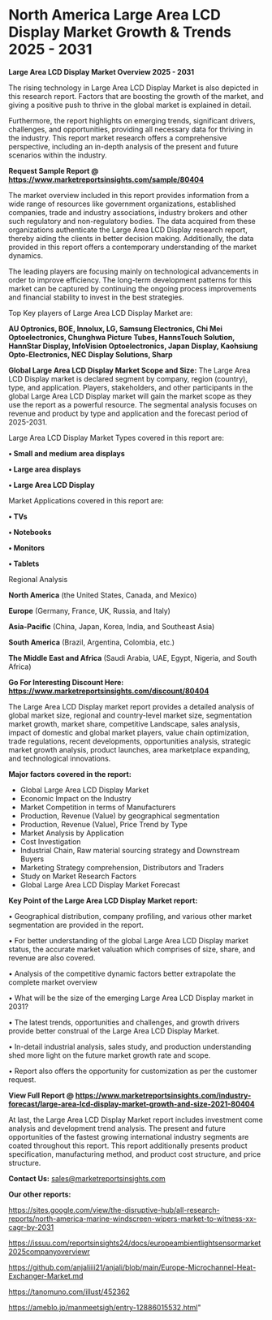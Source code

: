 # North America Large Area LCD Display Market Growth & Trends 2025 - 2031

<Strong> Large Area LCD Display Market Overview 2025 - 2031</strong>

The rising technology in Large Area LCD Display Market is also depicted in this research report. Factors that are boosting the growth of the market, and giving a positive push to thrive in the global market is explained in detail.

Furthermore, the report highlights on emerging trends, significant drivers, challenges, and opportunities, providing all necessary data for thriving in the industry. This report market research offers a comprehensive perspective, including an in-depth analysis of the present and future scenarios within the industry.

<strong>Request Sample Report @ <a href=https://www.marketreportsinsights.com/sample/80404>https://www.marketreportsinsights.com/sample/80404</a></strong>

The market overview included in this report provides information from a wide range of resources like government organizations, established companies, trade and industry associations, industry brokers and other such regulatory and non-regulatory bodies. The data acquired from these organizations authenticate the Large Area LCD Display research report, thereby aiding the clients in better decision making. Additionally, the data provided in this report offers a contemporary understanding of the market dynamics.

The leading players are focusing mainly on technological advancements in order to improve efficiency. The long-term development patterns for this market can be captured by continuing the ongoing process improvements and financial stability to invest in the best strategies.

Top Key players of Large Area LCD Display Market are:

<strong>AU Optronics, BOE, Innolux, LG, Samsung Electronics, Chi Mei Optoelectronics, Chunghwa Picture Tubes, HannsTouch Solution, HannStar Display, InfoVision Optoelectronics, Japan Display, Kaohsiung Opto-Electronics, NEC Display Solutions, Sharp</strong>

<strong><b>Global Large Area LCD Display Market Scope and Size:</b></strong>
The Large Area LCD Display market is declared segment by company, region (country), type, and application. Players, stakeholders, and other participants in the global Large Area LCD Display market will gain the market scope as they use the report as a powerful resource. The segmental analysis focuses on revenue and product by type and application and the forecast period of 2025-2031.

Large Area LCD Display Market Types covered in this report are:

<strong>• Small and medium area displays

• Large area displays

• Large Area LCD Display</strong>

Market Applications covered in this report are:

<strong>• TVs

• Notebooks

• Monitors

• Tablets</strong> 

Regional Analysis

<strong>North America</strong> (the United States, Canada, and Mexico)

<strong>Europe</strong> (Germany, France, UK, Russia, and Italy)

<strong>Asia-Pacific</strong> (China, Japan, Korea, India, and Southeast Asia)

<strong>South America</strong> (Brazil, Argentina, Colombia, etc.)

<strong>The Middle East and Africa</strong> (Saudi Arabia, UAE, Egypt, Nigeria, and South Africa)

<strong>Go For Interesting Discount Here: <a href=https://www.marketreportsinsights.com/discount/80404>https://www.marketreportsinsights.com/discount/80404</a></strong>

The Large Area LCD Display market report provides a detailed analysis of global market size, regional and country-level market size, segmentation market growth, market share, competitive Landscape, sales analysis, impact of domestic and global market players, value chain optimization, trade regulations, recent developments, opportunities analysis, strategic market growth analysis, product launches, area marketplace expanding, and technological innovations.

<strong><b>Major factors covered in the report:</b></strong>
<ul>
  <li>Global Large Area LCD Display Market </li>
  <li>Economic Impact on the Industry</li>
  <li>Market Competition in terms of Manufacturers</li>
  <li>Production, Revenue (Value) by geographical segmentation</li>
  <li>Production, Revenue (Value), Price Trend by Type</li>
  <li>Market Analysis by Application</li>
  <li>Cost Investigation</li>
  <li>Industrial Chain, Raw material sourcing strategy and Downstream Buyers</li>
  <li>Marketing Strategy comprehension, Distributors and Traders</li>
  <li>Study on Market Research Factors</li>
  <li>Global Large Area LCD Display Market Forecast</li>
</ul>

<strong><b>Key Point of the Large Area LCD Display Market report:</b></strong>

• Geographical distribution, company profiling, and various other market segmentation are provided in the report.

• For better understanding of the global Large Area LCD Display market status, the accurate market valuation which comprises of size, share, and revenue are also covered.

• Analysis of the competitive dynamic factors better extrapolate the complete market overview

• What will be the size of the emerging Large Area LCD Display market in 2031?

• The latest trends, opportunities and challenges, and growth drivers provide better construal of the Large Area LCD Display Market.

• In-detail industrial analysis, sales study, and production understanding shed more light on the future market growth rate and scope.

• Report also offers the opportunity for customization as per the customer request.

<strong><b>View Full Report @ <a href=https://www.marketreportsinsights.com/industry-forecast/large-area-lcd-display-market-growth-and-size-2021-80404>https://www.marketreportsinsights.com/industry-forecast/large-area-lcd-display-market-growth-and-size-2021-80404</a></b></strong>


At last, the Large Area LCD Display Market report includes investment come analysis and development trend analysis. The present and future opportunities of the fastest growing international industry segments are coated throughout this report. This report additionally presents product specification, manufacturing method, and product cost structure, and price structure.

<strong>Contact Us:</strong>
sales@marketreportsinsights.com

<strong>Our other reports:</strong>

<a href=https://sites.google.com/view/the-disruptive-hub/all-research-reports/north-america-marine-windscreen-wipers-market-to-witness-xx-cagr-by-2031>https://sites.google.com/view/the-disruptive-hub/all-research-reports/north-america-marine-windscreen-wipers-market-to-witness-xx-cagr-by-2031</a>

<a href=https://issuu.com/reportsinsights24/docs/europeambientlightsensormarket2025companyoverviewr>https://issuu.com/reportsinsights24/docs/europeambientlightsensormarket2025companyoverviewr</a>

<a href=https://github.com/anjaliiii21/anjali/blob/main/Europe-Microchannel-Heat-Exchanger-Market.md>https://github.com/anjaliiii21/anjali/blob/main/Europe-Microchannel-Heat-Exchanger-Market.md</a>

<a href=https://tanomuno.com/illust/452362>https://tanomuno.com/illust/452362</a>

<a href=https://ameblo.jp/manmeetsigh/entry-12886015532.html>https://ameblo.jp/manmeetsigh/entry-12886015532.html</a>"
